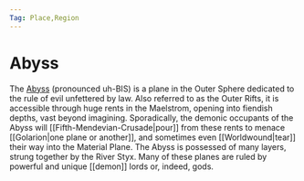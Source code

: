 ```yaml
---
Tag: Place,Region
---
```

# Abyss
The [Abyss](https://pathfinderwiki.com/wiki/Abyss) (pronounced uh-BIS) is a plane in the Outer Sphere dedicated to the rule of evil unfettered by law. Also referred to as the Outer Rifts, it is accessible through huge rents in the Maelstrom, opening into fiendish depths, vast beyond imagining. Sporadically, the demonic occupants of the Abyss will [[Fifth-Mendevian-Crusade|pour]] from these rents to menace [[Golarion|one plane or another]], and sometimes even [[Worldwound|tear]] their way into the Material Plane. The Abyss is possessed of many layers, strung together by the River Styx. Many of these planes are ruled by powerful and unique [[demon]] lords or, indeed, gods.